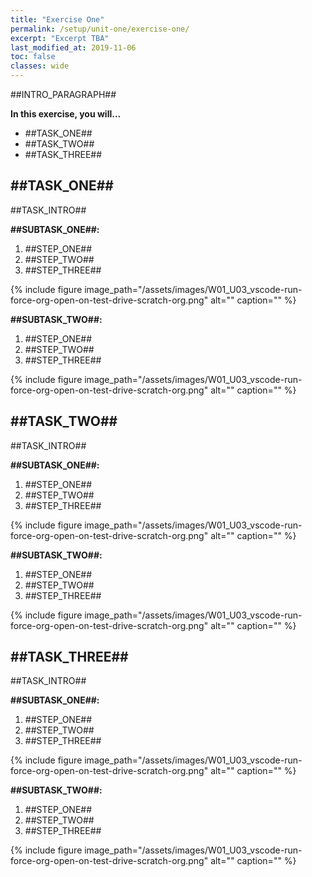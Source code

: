 ```yaml
---
title: "Exercise One"
permalink: /setup/unit-one/exercise-one/
excerpt: "Excerpt TBA"
last_modified_at: 2019-11-06
toc: false
classes: wide
---
```


##INTRO_PARAGRAPH##

**In this exercise, you will...**

* ##TASK_ONE##
* ##TASK_TWO##
* ##TASK_THREE##


<!-- -------------------- TASK BOUNDARY -------------------- -->


## ##TASK_ONE##
##TASK_INTRO##

**##SUBTASK_ONE##:**

1. ##STEP_ONE##
2. ##STEP_TWO##
3. ##STEP_THREE##

{% include figure image_path="/assets/images/W01_U03_vscode-run-force-org-open-on-test-drive-scratch-org.png" alt="" caption="" %}

**##SUBTASK_TWO##:**

1. ##STEP_ONE##
2. ##STEP_TWO##
3. ##STEP_THREE##

{% include figure image_path="/assets/images/W01_U03_vscode-run-force-org-open-on-test-drive-scratch-org.png" alt="" caption="" %}


<!-- -------------------- TASK BOUNDARY -------------------- -->


## ##TASK_TWO##
##TASK_INTRO##

**##SUBTASK_ONE##:**

1. ##STEP_ONE##
2. ##STEP_TWO##
3. ##STEP_THREE##

{% include figure image_path="/assets/images/W01_U03_vscode-run-force-org-open-on-test-drive-scratch-org.png" alt="" caption="" %}

**##SUBTASK_TWO##:**

1. ##STEP_ONE##
2. ##STEP_TWO##
3. ##STEP_THREE##

{% include figure image_path="/assets/images/W01_U03_vscode-run-force-org-open-on-test-drive-scratch-org.png" alt="" caption="" %}


<!-- -------------------- TASK BOUNDARY -------------------- -->


## ##TASK_THREE##
##TASK_INTRO##

**##SUBTASK_ONE##:**

1. ##STEP_ONE##
2. ##STEP_TWO##
3. ##STEP_THREE##

{% include figure image_path="/assets/images/W01_U03_vscode-run-force-org-open-on-test-drive-scratch-org.png" alt="" caption="" %}

**##SUBTASK_TWO##:**

1. ##STEP_ONE##
2. ##STEP_TWO##
3. ##STEP_THREE##

{% include figure image_path="/assets/images/W01_U03_vscode-run-force-org-open-on-test-drive-scratch-org.png" alt="" caption="" %}
